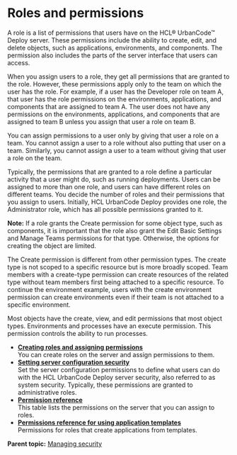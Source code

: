 # Roles and permissions

A role is a list of permissions that users have on the HCL® UrbanCode™ Deploy server. These permissions include the ability to create, edit, and delete objects, such as applications, environments, and components. The permission also includes the parts of the server interface that users can access.

When you assign users to a role, they get all permissions that are granted to the role. However, these permissions apply only to the team on which the user has the role. For example, if a user has the Developer role on team A, that user has the role permissions on the environments, applications, and components that are assigned to team A. The user does not have any permissions on the environments, applications, and components that are assigned to team B unless you assign that user a role on team B.

You can assign permissions to a user only by giving that user a role on a team. You cannot assign a user to a role without also putting that user on a team. Similarly, you cannot assign a user to a team without giving that user a role on the team.

Typically, the permissions that are granted to a role define a particular activity that a user might do, such as running deployments. Users can be assigned to more than one role, and users can have different roles on different teams. You decide the number of roles and their permissions that you assign to users. Initially, HCL UrbanCode Deploy provides one role, the Administrator role, which has all possible permissions granted to it.

**Note:** If a role grants the Create permission for some object type, such as components, it is important that the role also grant the Edit Basic Settings and Manage Teams permissions for that type. Otherwise, the options for creating the object are limited.

The Create permission is different from other permission types. The create type is not scoped to a specific resource but is more broadly scoped. Team members with a create-type permission can create resources of the related type without team members first being attached to a specific resource. To continue the environment example, users with the create environment permission can create environments even if their team is not attached to a specific environment.

Most objects have the create, view, and edit permissions that most object types. Environments and processes have an execute permission. This permission controls the ability to run processes.

-   **[Creating roles and assigning permissions](../../com.ibm.udeploy.admin.doc/topics/security_roles_create.md)**  
You can create roles on the server and assign permissions to them.
-   **[Setting server configuration security](../../com.ibm.udeploy.admin.doc/topics/security_system.md)**  
Set the server configuration permissions to define what users can do with the HCL UrbanCode Deploy server security, also referred to as system security. Typically, these permissions are granted to administrative roles.
-   **[Permission reference](../../com.ibm.udeploy.admin.doc/topics/security_roles_permission_ref.md)**  
This table lists the permissions on the server that you can assign to roles.
-   **[Permissions reference for using application templates](../../com.ibm.udeploy.admin.doc/topics/app_template_ref.md)**  
Permissions for roles that create applications from templates.

**Parent topic:** [Managing security](../../com.ibm.udeploy.admin.doc/topics/security_ch.md)

